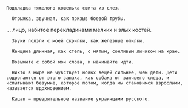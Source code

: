     Подкладка тяжелого кошелька сшита из слез.

      Отрыжка, звучная, как призыв боевой трубы.

   … лицо, набитое перекладинами мелких и злых костей.

      Звуки ползли с моей скрипки, как железные опилки.

      Женщина длинная, как степь, с мятым, сонливым личиком на краю.

      Возьмите с собой мои слова, и начинайте идти.

      Никто в мире не чувствует новых вещей сильнее, чем дети. Дети содрогаются от этого запаха, как собака от заячьего следа, и испытывают безумие, которое потом, когда мы становимся взрослыми, называется вдохновением.

      Кацап — презрительное название украинцами русского.
